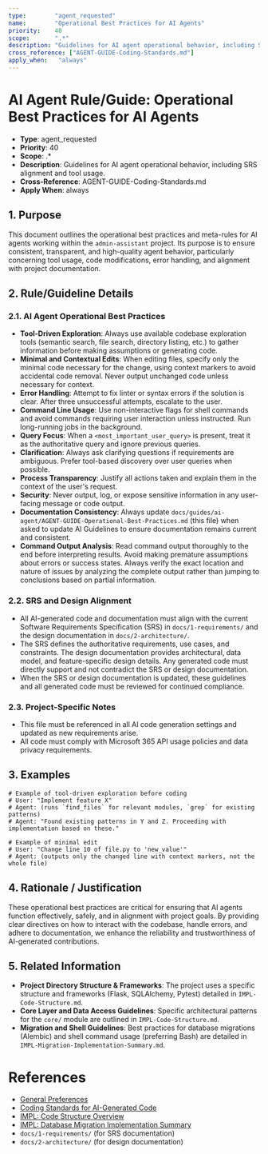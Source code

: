 ```yaml
---
type:        "agent_requested"
name:        "Operational Best Practices for AI Agents"
priority:    40
scope:       ".*"
description: "Guidelines for AI agent operational behavior, including SRS alignment and tool usage."
cross_reference: ["AGENT-GUIDE-Coding-Standards.md"]
apply_when:   "always"
---
```


# AI Agent Rule/Guide: Operational Best Practices for AI Agents

- **Type**: agent_requested
- **Priority**: 40
- **Scope**: .*
- **Description**: Guidelines for AI agent operational behavior, including SRS alignment and tool usage.
- **Cross-Reference**: AGENT-GUIDE-Coding-Standards.md
- **Apply When**: always

## 1. Purpose

This document outlines the operational best practices and meta-rules for AI agents working within the `admin-assistant` project. Its purpose is to ensure consistent, transparent, and high-quality agent behavior, particularly concerning tool usage, code modifications, error handling, and alignment with project documentation.

## 2. Rule/Guideline Details

### 2.1. AI Agent Operational Best Practices

-   **Tool-Driven Exploration**: Always use available codebase exploration tools (semantic search, file search, directory listing, etc.) to gather information before making assumptions or generating code.
-   **Minimal and Contextual Edits**: When editing files, specify only the minimal code necessary for the change, using context markers to avoid accidental code removal. Never output unchanged code unless necessary for context.
-   **Error Handling**: Attempt to fix linter or syntax errors if the solution is clear. After three unsuccessful attempts, escalate to the user.
-   **Command Line Usage**: Use non-interactive flags for shell commands and avoid commands requiring user interaction unless instructed. Run long-running jobs in the background.
-   **Query Focus**: When a `<most_important_user_query>` is present, treat it as the authoritative query and ignore previous queries.
-   **Clarification**: Always ask clarifying questions if requirements are ambiguous. Prefer tool-based discovery over user queries when possible.
-   **Process Transparency**: Justify all actions taken and explain them in the context of the user's request.
-   **Security**: Never output, log, or expose sensitive information in any user-facing message or code output.
-   **Documentation Consistency**: Always update `docs/guides/ai-agent/AGENT-GUIDE-Operational-Best-Practices.md` (this file) when asked to update AI Guidelines to ensure documentation remains current and consistent.
-   **Command Output Analysis**: Read command output thoroughly to the end before interpreting results. Avoid making premature assumptions about errors or success states. Always verify the exact location and nature of issues by analyzing the complete output rather than jumping to conclusions based on partial information.

### 2.2. SRS and Design Alignment

-   All AI-generated code and documentation must align with the current Software Requirements Specification (SRS) in `docs/1-requirements/` and the design documentation in `docs/2-architecture/`.
-   The SRS defines the authoritative requirements, use cases, and constraints. The design documentation provides architectural, data model, and feature-specific design details. Any generated code must directly support and not contradict the SRS or design documentation.
-   When the SRS or design documentation is updated, these guidelines and all generated code must be reviewed for continued compliance.

### 2.3. Project-Specific Notes

-   This file must be referenced in all AI code generation settings and updated as new requirements arise.
-   All code must comply with Microsoft 365 API usage policies and data privacy requirements.

## 3. Examples

```
# Example of tool-driven exploration before coding
# User: "Implement feature X"
# Agent: (runs `find_files` for relevant modules, `grep` for existing patterns)
# Agent: "Found existing patterns in Y and Z. Proceeding with implementation based on these."

# Example of minimal edit
# User: "Change line 10 of file.py to 'new_value'"
# Agent: (outputs only the changed line with context markers, not the whole file)
```

## 4. Rationale / Justification

These operational best practices are critical for ensuring that AI agents function effectively, safely, and in alignment with project goals. By providing clear directives on how to interact with the codebase, handle errors, and adhere to documentation, we enhance the reliability and trustworthiness of AI-generated contributions.

## 5. Related Information

-   **Project Directory Structure & Frameworks**: The project uses a specific structure and frameworks (Flask, SQLAlchemy, Pytest) detailed in `IMPL-Code-Structure.md`.
-   **Core Layer and Data Access Guidelines**: Specific architectural patterns for the `core/` module are outlined in `IMPL-Code-Structure.md`.
-   **Migration and Shell Guidelines**: Best practices for database migrations (Alembic) and shell command usage (preferring Bash) are detailed in `IMPL-Migration-Implementation-Summary.md`.

# References

-   [General Preferences](AGENT-GUIDE-General-Preferences.md)
-   [Coding Standards for AI-Generated Code](AGENT-GUIDE-Coding-Standards.md)
-   [IMPL: Code Structure Overview](../../3-implementation/IMPL-Code-Structure.md)
-   [IMPL: Database Migration Implementation Summary](../../3-implementation/IMPL-Migration-Implementation-Summary.md)
-   `docs/1-requirements/` (for SRS documentation)
-   `docs/2-architecture/` (for design documentation)
